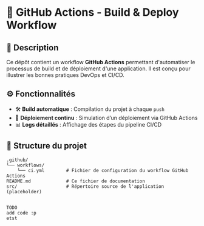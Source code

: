 # 🚀 GitHub Actions - Build & Deploy Workflow

## 📌 Description

Ce dépôt contient un workflow **GitHub Actions** permettant d'automatiser le processus de build et de déploiement d'une application. Il est conçu pour illustrer les bonnes pratiques DevOps et CI/CD.

## ⚙️ Fonctionnalités

- 🛠 **Build automatique** : Compilation du projet à chaque `push`
- 🚀 **Déploiement continu** : Simulation d’un déploiement via GitHub Actions
- 📊 **Logs détaillés** : Affichage des étapes du pipeline CI/CD

## 📂 Structure du projet

```plaintext
.github/
└── workflows/
    └── ci.yml        # Fichier de configuration du workflow GitHub Actions
README.md             # Ce fichier de documentation
src/                  # Répertoire source de l'application (placeholder)


TODO
add code :p 
etst